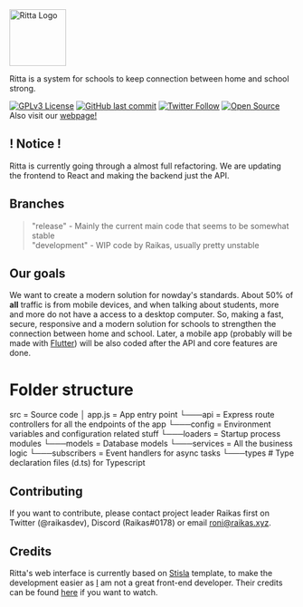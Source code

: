 <img src="https://github.com/rittaschool/rittaschool.github.io/blob/main/static/media/logo.4fc81726.svg" alt="Ritta Logo" height="100">

Ritta is a system for schools to keep connection between home and school strong.

[![GPLv3 License](https://img.shields.io/badge/License-GPL%20v3-yellow.svg)](https://opensource.org/licenses/)
[![GitHub last commit](https://img.shields.io/github/last-commit/rittaschool/ritta.svg?style=flat)]()
[![Twitter Follow](https://img.shields.io/twitter/follow/rittaschool.svg?style=social)](https://twitter.com/rittaschool)
[![Open Source](https://badges.frapsoft.com/os/v1/open-source.svg?v=103)](https://opensource.org/) \
Also visit our [webpage!](https://ritta.pw)

## ! Notice !
Ritta is currently going through a almost full refactoring. We are updating the frontend to React and making the backend just the API.

## Branches

> "release" - Mainly the current main code that seems to be somewhat stable \
> "development" - WIP code by Raikas, usually pretty unstable

## Our goals

We want to create a modern solution for nowday's standards. About 50% of **all** traffic is from mobile devices, and when talking about students, more and more do not have a access to a desktop computer. So, making a fast, secure, responsive and a modern solution for schools to strengthen the connection between home and school.
Later, a mobile app (probably will be made with [Flutter](https://flutter.dev)) will be also coded after the API and core features are done.

# Folder structure

src                 = Source code
│   app.js          = App entry point
└───api             = Express route controllers for all the endpoints of the app
└───config          = Environment variables and configuration related stuff
└───loaders         = Startup process modules
└───models          = Database models
└───services        = All the business logic
└───subscribers     = Event handlers for async tasks
└───types           # Type declaration files (d.ts) for Typescript

## Contributing

If you want to contribute, please contact project leader Raikas first on Twitter (@raikasdev), Discord (Raikas#0178) or email [roni@raikas.xyz](mailto:roni@raikas.xyz).

## Credits

Ritta's web interface is currently based on [Stisla](https://getstisla.com) template, to make the development easier as [I](https://github.com/raikasdev) am not a great front-end developer. Their credits can be found [here](https://demo.getstisla.com/credits.html) if you want to watch.

